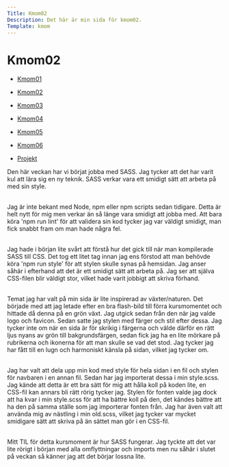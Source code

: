 ```yaml
---
Title: Kmom02
Description: Det här är min sida för kmom02.
Template: kmom
---
```


Kmom02
==========================

<div class="kmomreport menu">
<a href="kmom01" aria-label="menu"><ul><li>Kmom01</li></ul></a>
<a href="kmom02" aria-label="menu"><ul><li>Kmom02</li></ul></a>
<a href="kmom03" aria-label="menu"><ul><li>Kmom03</li></ul></a>
<a href="kmom04" aria-label="menu"><ul><li>Kmom04</li></ul></a>
<a href="kmom05" aria-label="menu"><ul><li>Kmom05</li></ul></a>
<a href="kmom06" aria-label="menu"><ul><li>Kmom06</li></ul></a>
<a href="kmom10" aria-label="menu"><ul><li>Projekt</li></ul></a>
</div>

<div class="kmomreport">
<p>Den här veckan har vi börjat jobba med SASS. Jag tycker att det har varit kul att lära sig en ny teknik. SASS verkar vara ett smidigt sätt att arbeta på med sin style.<br><br></p>

<p>Jag är inte bekant med Node, npm eller npm scripts sedan tidigare. Detta är helt nytt för mig men verkar än så länge vara smidigt att jobba med. Att bara köra 'npm run lint' för att validera sin kod tycker jag var väldigt smidigt, man fick snabbt fram om man hade några fel.<br><br></p>

<p>Jag hade i början lite svårt att förstå hur det gick till när man kompilerade SASS till CSS. Det tog ett litet tag innan jag ens förstod att man behövde köra 'npm run style' för att stylen skulle synas på hemsidan. Jag anser såhär i efterhand att det är ett smidigt sätt att arbeta på. Jag ser att själva CSS-filen blir väldigt stor, vilket hade varit jobbigt att skriva förhand.<br><br></p>

<p>Temat jag har valt på min sida är lite inspirerad av växter/naturen. Det började med att jag letade efter en bra flash-bild till förra kursmomentet och hittade då denna på en grön växt. Jag utgick sedan från den när jag valde logo och favicon. Sedan satte jag stylen med färger och stil efter dessa. Jag tycker inte om när en sida är för skrikig i färgerna och välde därför en rätt ljus nyans av grön till bakgrundsfärgen, sedan fick jag ha en lite mörkare på rubrikerna och ikonerna för att man skulle se vad det stod. Jag tycker jag har fått till en lugn och harmoniskt känsla på sidan, vilket jag tycker om.<br><br></p>

<p>Jag har valt att dela upp min kod med style för hela sidan i en fil och stylen för navbaren i en annan fil. Sedan har jag importerat dessa i min style.scss. Jag kände att detta är ett bra sätt för mig att hålla koll på koden lite, en CSS-fil kan annars bli rätt rörig tycker jag. Stylen för fonten valde jag dock att ha kvar i min style.scss för att ha bättre koll på den, det kändes bättre att ha den på samma ställe som jag importerar fonten från. Jag har även valt att använda mig av nästling i min old.scss, vilket jag tycker var mycket smidigare sätt att skriva på än sättet man gör i en CSS-fil.<br><br></p>

<p>Mitt TIL för detta kursmoment är hur SASS fungerar. Jag tyckte att det var lite rörigt i början med alla omflyttningar och imports men nu såhär i slutet på veckan så känner jag att det börjar lossna lite.</p>
</div>
